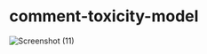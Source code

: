# comment-toxicity-model

![Screenshot (11)](https://github.com/ankushmehta123/comment-toxicity-model/assets/32393931/085b80a2-9c1b-4fe6-9679-edaf3ad6ca70)
